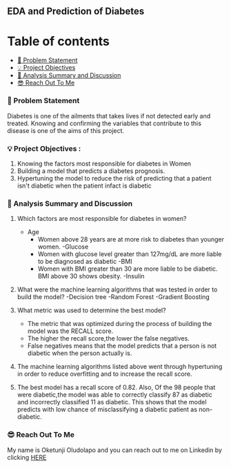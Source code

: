 ## EDA and Prediction of Diabetes

# Table of contents

- [📝 Problem Statement](#Problem-Statement)
- [💡 Project Objectives](#Project-Objective)
- [🔬 Analysis Summary and Discussion](#Analysis-Summary-and-Discussion)
- [😎 Reach Out To Me](#about-me)

### 📝 Problem Statement <a name= "Problem-Statement"></a>
Diabetes is one of the ailments that takes lives if not detected early and treated. 
Knowing and confirming the variables that contribute to this disease is one of the aims of this project. 



### 💡 Project Objectives <a name= "Project-Objective"></a>:
1. Knowing the factors most responsible for diabetes in Women
2. Building a model that predicts a diabetes prognosis.
3. Hypertuning the model to reduce the risk of predicting that a patient isn't diabetic when the patient infact is diabetic

### 🔬 Analysis Summary and Discussion<a name= "Analysis-Summary-and-Discussion"></a>
1. Which factors are most responsible for diabetes in women?
    - Age
        - Women above 28 years are at more risk to diabetes than younger women.
    -Glucose
        - Women with glucose level greater than 127mg/dL are more liable to be diagnosed as diabetic
    -BMI
        - Women with BMI greater than 30 are more liable to be diabetic. BMI above 30 shows obesity.
    -Insulin

2. What were the machine learning algorithms that was tested in order to build the model?
    -Decision tree
    -Random Forest
    -Gradient Boosting
3. What metric was used to determine the best model?
    - The metric that was optimized during the process of building the model was the RECALL score.
    - The higher the recall score,the lower the false negatives.
    - False negatives means that the model predicts that a person is not diabetic when the person actually is.

4. The machine learning algorithms listed above went through hypertuning in order to reduce overfitting and to increase the recall score.
5. The best model has a recall score of 0.82. Also, Of the 98 people that were diabetic,the model was able to correctly classify 87 as diabetic and incorrectly classified 11 as diabetic. This shows that the model predicts with low chance of misclassifying a diabetic patient as non-diabetic.

### 😎 Reach Out To Me <a name= "about-me"></a>
My name is Oketunji Oludolapo and you can reach out to me on Linkedin by clicking [HERE](https://www.linkedin.com/in/oludolapo-oketunji/)


